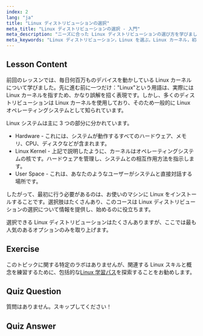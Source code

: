 ```yaml
---
index: 2
lang: "ja"
title: "Linux ディストリビューションの選択"
meta_title: "Linux ディストリビューションの選択 - 入門"
meta_description: "ニーズに合った Linux ディストリビューションの選び方を学びましょう。人気のオプションを探り、カーネル、ハードウェア、ユーザー空間を理解しましょう。Linux の旅を始めましょう！"
meta_keywords: "Linux ディストリビューション，Linux を選ぶ，Linux カーネル，初心者向け Linux, Linux ガイド，Linux インストール，Linux チュートリアル"
---
```


## Lesson Content

前回のレッスンでは、毎日何百万ものデバイスを動かしている Linux カーネルについて学びました。先に進む前に一つだけ："Linux"という用語は、実際には Linux カーネルを指すため、かなり誤解を招く表現です。しかし、多くのディストリビューションは Linux カーネルを使用しており、そのため一般的に Linux オペレーティングシステムとして知られています。

Linux システムは主に 3 つの部分に分かれています。

- Hardware - これには、システムが動作するすべてのハードウェア、メモリ、CPU、ディスクなどが含まれます。
- Linux Kernel - 上記で説明したように、カーネルはオペレーティングシステムの核です。ハードウェアを管理し、システムとの相互作用方法を指示します。
- User Space - これは、あなたのようなユーザーがシステムと直接対話する場所です。

したがって、最初に行う必要があるのは、お使いのマシンに Linux をインストールすることです。選択肢はたくさんあり、このコースは Linux ディストリビューションの選択について情報を提供し、始めるのに役立ちます。

選択できる Linux ディストリビューションはたくさんありますが、ここでは最も人気のあるオプションのみを取り上げます。

## Exercise

このトピックに関する特定のラボはありませんが、関連する Linux スキルと概念を練習するために、包括的な[Linux 学習パス](https://labex.io/ja/learn/linux)を探索することをお勧めします。

## Quiz Question

質問はありません。スキップしてください！

## Quiz Answer

